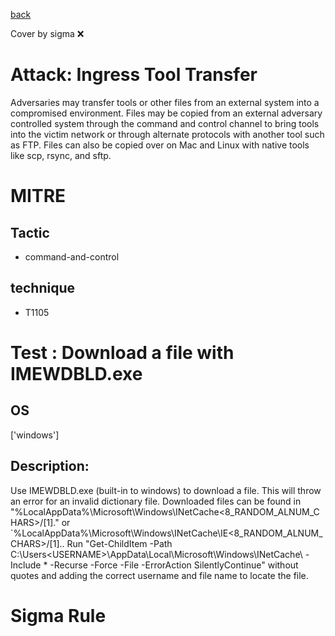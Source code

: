 [back](../index.md)

Cover by sigma :x: 

# Attack: Ingress Tool Transfer

 Adversaries may transfer tools or other files from an external system into a compromised environment. Files may be copied from an external adversary controlled system through the command and control channel to bring tools into the victim network or through alternate protocols with another tool such as FTP. Files can also be copied over on Mac and Linux with native tools like scp, rsync, and sftp.

# MITRE
## Tactic
  - command-and-control

## technique
  - T1105

# Test : Download a file with IMEWDBLD.exe

## OS

 ['windows']

## Description:

 Use IMEWDBLD.exe (built-in to windows) to download a file. This will throw an error for an invalid dictionary file.
Downloaded files can be found in "%LocalAppData%\Microsoft\Windows\INetCache\<8_RANDOM_ALNUM_CHARS>/<FILENAME>[1].<EXTENSION>" or `%LocalAppData%\Microsoft\Windows\INetCache\IE\<8_RANDOM_ALNUM_CHARS>/<FILENAME>[1].<EXTENSION>.
Run "Get-ChildItem -Path C:\Users\<USERNAME>\AppData\Local\Microsoft\Windows\INetCache\ -Include <FILENAME>* -Recurse -Force -File -ErrorAction SilentlyContinue" without quotes and adding the correct username and file name to locate the file.


# Sigma Rule
